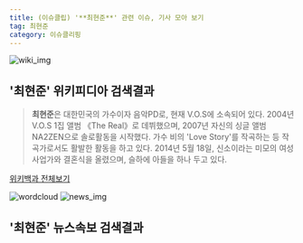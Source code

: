 ```yaml
---
title: (이슈클립) '**최현준**' 관련 이슈, 기사 모아 보기
tag: 최현준
category: 이슈클리핑
---
```

![wiki_img](https://user-images.githubusercontent.com/42597476/44503234-41136a80-a6d0-11e8-9071-6fc6418eafe4.png)
## **'**최현준**'** 위키피디아 검색결과
>**최현준**은 대한민국의 가수이자 음악PD로, 현재 V.O.S에 소속되어 있다. 2004년 V.O.S 1집 앨범 《The Real》로 데뷔했으며, 2007년 자신의 싱글 앨범 NA2ZEN으로 솔로활동을 시작했다. 가수 비의 'Love Story'를 작곡하는 등 작곡가로서도 활발한 활동을 하고 있다. 2014년 5월 18일, 신소이라는 미모의 여성 사업가와 결혼식을 올렸으며, 슬하에 아들을 하나 두고 있다.

<a href="https://ko.wikipedia.org/wiki/최현준" target="_blank">위키백과 전체보기</a>

![wordcloud](https://s3.ap-northeast-2.amazonaws.com/lyrics101-wordcloud/2018-09-20-1537409108.png)
![news_img](https://user-images.githubusercontent.com/42597476/44507050-1206f400-a6e4-11e8-8d98-7ffbfebb353f.png)
## **'**최현준**'** 뉴스속보 검색결과

